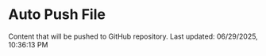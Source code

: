 # Auto Push File

Content that will be pushed to GitHub repository.
Last updated: 06/29/2025, 10:36:13 PM